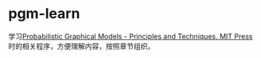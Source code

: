 # pgm-learn

学习[Probabilistic Graphical Models - Principles and Techniques. MIT Press](http://www.doc88.com/p-9099799964758.html)时的相关程序，方便理解内容，按照章节组织。
